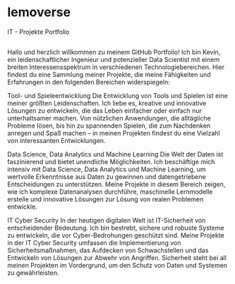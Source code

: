 # lemoverse
IT - Projekte Portfolio
##
Hallo und herzlich willkommen zu meinem GitHub Portfolio! Ich bin Kevin, ein leidenschaftlicher Ingenieur und potenzieller Data Scientist mit einem breiten Interessensspektrum in verschiedenen Technologiebereichen. Hier findest du eine Sammlung meiner Projekte, die meine Fähigkeiten und Erfahrungen in den folgenden Bereichen widerspiegeln:

Tool- und Spieleentwicklung
Die Entwicklung von Tools und Spielen ist eine meiner größten Leidenschaften. Ich liebe es, kreative und innovative Lösungen zu entwickeln, die das Leben einfacher oder einfach nur unterhaltsamer machen. Von nützlichen Anwendungen, die alltägliche Probleme lösen, bis hin zu spannenden Spielen, die zum Nachdenken anregen und Spaß machen – in meinen Projekten findest du eine Vielzahl von interessanten Entwicklungen.

Data Science, Data Analytics und Machine Learning
Die Welt der Daten ist faszinierend und bietet unendliche Möglichkeiten. Ich beschäftige mich intensiv mit Data Science, Data Analytics und Machine Learning, um wertvolle Erkenntnisse aus Daten zu gewinnen und datengetriebene Entscheidungen zu unterstützen. Meine Projekte in diesem Bereich zeigen, wie ich komplexe Datenanalysen durchführe, maschinelle Lernmodelle erstelle und innovative Lösungen zur Lösung von realen Problemen entwickle.

IT Cyber Security
In der heutigen digitalen Welt ist IT-Sicherheit von entscheidender Bedeutung. Ich bin bestrebt, sichere und robuste Systeme zu entwickeln, die vor Cyber-Bedrohungen geschützt sind. Meine Projekte in der IT Cyber Security umfassen die Implementierung von Sicherheitsmaßnahmen, das Aufdecken von Schwachstellen und das Entwickeln von Lösungen zur Abwehr von Angriffen. Sicherheit steht bei all meinen Projekten im Vordergrund, um den Schutz von Daten und Systemen zu gewährleisten.

